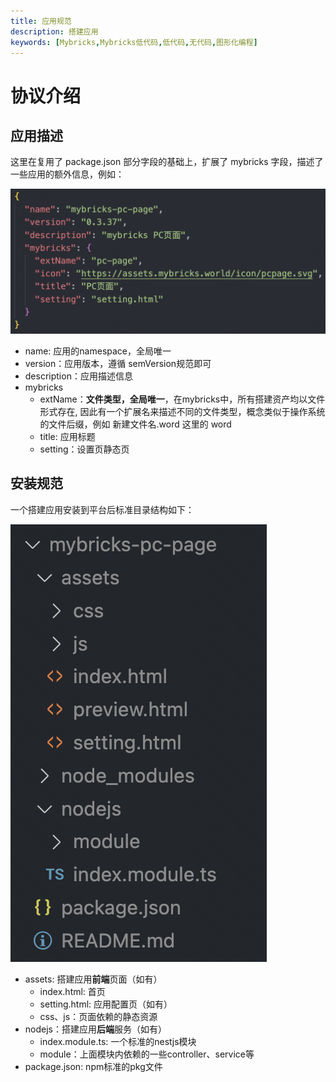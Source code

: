 ```yaml
---
title: 应用规范
description: 搭建应用
keywords: [Mybricks,Mybricks低代码,低代码,无代码,图形化编程]
---
```


# 协议介绍
## 应用描述

这里在复用了 package.json 部分字段的基础上，扩展了 mybricks 字段，描述了一些应用的额外信息，例如：

![](./app-pkg.png)

- name: 应用的namespace，全局唯一
- version：应用版本，遵循 semVersion规范即可
- description：应用描述信息
- mybricks 
  - extName：**文件类型，全局唯一**，在mybricks中，所有搭建资产均以文件形式存在, 因此有一个扩展名来描述不同的文件类型，概念类似于操作系统的文件后缀，例如 新建文件名.word 这里的 word 
  - title: 应用标题
  - setting：设置页静态页

## 安装规范
一个搭建应用安装到平台后标准目录结构如下：

![](./app-dist.png)

- assets: 搭建应用**前端**页面（如有）
  - index.html: 首页
  - setting.html: 应用配置页（如有）
  - css、js：页面依赖的静态资源
- nodejs：搭建应用**后端**服务（如有）
  - index.module.ts: 一个标准的nestjs模块
  - module：上面模块内依赖的一些controller、service等
- package.json: npm标准的pkg文件


